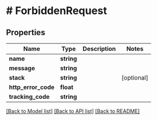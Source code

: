 # # ForbiddenRequest

## Properties

Name | Type | Description | Notes
------------ | ------------- | ------------- | -------------
**name** | **string** |  |
**message** | **string** |  |
**stack** | **string** |  | [optional]
**http_error_code** | **float** |  |
**tracking_code** | **string** |  |

[[Back to Model list]](../../README.md#models) [[Back to API list]](../../README.md#endpoints) [[Back to README]](../../README.md)
